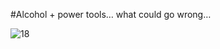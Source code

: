#Alcohol + power tools… what could go wrong…

![18](https://github.com/Nicks182/DIY/assets/13113785/d5c6c352-8cd2-4497-a6f4-f5a49e84aa6e)
